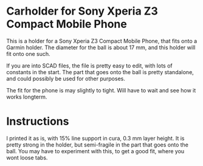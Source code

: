 # Carholder for Sony Xperia Z3 Compact Mobile Phone

This is a holder for a Sony Xperia Z3 Compact Mobile Phone, that fits onto a Garmin holder. The diameter for the ball is about 17 mm, and this holder will fit onto one such.

If you are into SCAD files, the file is pretty easy to edit, with lots of constants in the start. The part that goes onto the ball is pretty standalone, and could possibly be used for other purposes.

The fit for the phone is may slightly to tight. Will have to wait and see how it works longterm.

# Instructions

I printed it as is, with 15% line support in cura, 0.3 mm layer height. It is pretty strong in the holder, but semi-fragile in the part that goes onto the ball. You may have to experiment with this, to get a good fit, where you wont loose tabs. 

